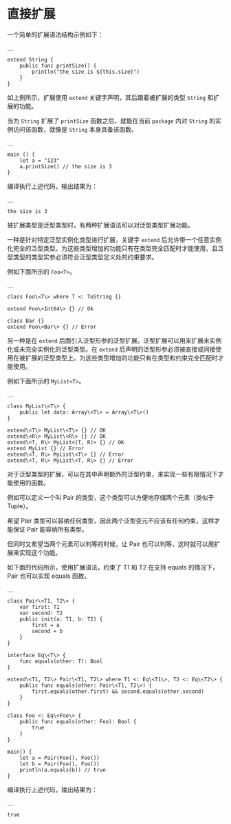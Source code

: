 
# 直接扩展

一个简单的扩展语法结构示例如下：
    
    __
    
    extend String {
        public func printSize() {
            println("the size is ${this.size}")
        }
    }
    
如上例所示，扩展使用 `extend` 关键字声明，其后跟着被扩展的类型 `String` 和扩展的功能。

当为 `String` 扩展了 `printSize` 函数之后，就能在当前 `package` 内对 `String` 的实例访问该函数，就像是 `String` 本身具备该函数。
    
    __
    
    main () {
        let a = "123"
        a.printSize() // the size is 3
    }
    
编译执行上述代码，输出结果为：
    
    __
    
    the size is 3

被扩展类型是泛型类型时，有两种扩展语法可以对泛型类型扩展功能。

一种是针对特定泛型实例化类型进行扩展，关键字 `extend` 后允许带一个任意实例化完全的泛型类型。为这些类型增加的功能只有在类型完全匹配时才能使用，且泛型类型的类型实参必须符合泛型类型定义处的约束要求。

例如下面所示的 `Foo<T>`。
    
    __
    
    class Foo\<T\> where T <: ToString {}
    
    extend Foo\<Int64\> {} // Ok
    
    class Bar {}
    extend Foo\<Bar\> {} // Error
    
另一种是在 `extend` 后面引入泛型形参的泛型扩展。泛型扩展可以用来扩展未实例化或未完全实例化的泛型类型。在 `extend` 后声明的泛型形参必须被直接或间接使用在被扩展的泛型类型上。为这些类型增加的功能只有在类型和约束完全匹配时才能使用。

例如下面所示的 `MyList<T>`。
    
    __
    
    class MyList\<T\> {
        public let data: Array\<T\> = Array\<T\>()
    }
    
    extend\<T\> MyList\<T\> {} // OK
    extend\<R\> MyList\<R\> {} // OK
    extend\<T, R\> MyList<(T, R)> {} // OK
    extend MyList {} // Error
    extend\<T, R\> MyList\<T\> {} // Error
    extend\<T, R\> MyList\<T, R\> {} // Error
    
对于泛型类型的扩展，可以在其中声明额外的泛型约束，来实现一些有限情况下才能使用的函数。

例如可以定义一个叫 Pair 的类型，这个类型可以方便地存储两个元素（类似于 Tuple）。

希望 Pair 类型可以容纳任何类型，因此两个泛型变元不应该有任何约束，这样才能保证 Pair 能容纳所有类型。

但同时又希望当两个元素可以判等的时候，让 Pair 也可以判等，这时就可以用扩展来实现这个功能。

如下面的代码所示，使用扩展语法，约束了 T1 和 T2 在支持 equals 的情况下，Pair 也可以实现 equals 函数。
    
    __
    
    class Pair\<T1, T2\> {
        var first: T1
        var second: T2
        public init(a: T1, b: T2) {
            first = a
            second = b
        }
    }
    
    interface Eq\<T\> {
        func equals(other: T): Bool
    }
    
    extend\<T1, T2\> Pair\<T1, T2\> where T1 <: Eq\<T1\>, T2 <: Eq\<T2\> {
        public func equals(other: Pair\<T1, T2\>) {
            first.equals(other.first) && second.equals(other.second)
        }
    }
    
    class Foo <: Eq\<Foo\> {
        public func equals(other: Foo): Bool {
            true
        }
    }
    
    main() {
        let a = Pair(Foo(), Foo())
        let b = Pair(Foo(), Foo())
        println(a.equals(b)) // true
    }
    
编译执行上述代码，输出结果为：
    
    __
    
    true